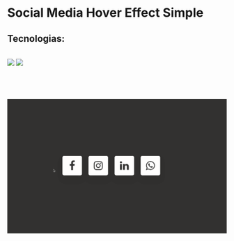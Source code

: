 # Social Media Hover Effect Simple

## Tecnologias:
<br>
<img src="https://img.shields.io/static/v1?label=HTML&message=5&color=E34F26&style=plastic&logo=html5"/>


<img src="https://img.shields.io/static/v1?label=CSS&message=3&color=1572B6&style=plastic&logo=css3"/>


<br>
<br>
<br>
<h1 align="center">
  <img alt="SocialMediaHoverEffectSimple" title="#SocialMediaHoverEffectSimple" src="./assets/project-05.gif" />
</h1>
